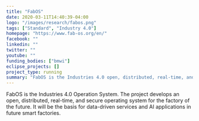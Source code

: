 ```yaml
---
title: "FabOS"
date: 2020-03-11T14:40:39-04:00
logo: "/images/research/fabos.png"
tags: ["Standard", "Industry 4.0"]
homepage: "https://www.fab-os.org/en/"
facebook: ""
linkedin: ""
twitter: ""
youtube: ""
funding_bodies: ["bmwi"]
eclipse_projects: []
project_type: running
summary: "FabOS is the Industries 4.0 open, distributed, real-time, and secure Operation System."
---
```

FabOS is the Industries 4.0 Operation System. The project develops an open, distributed, real-time, and secure operating system for the factory of the future. It will be the basis for data-driven services and AI applications in future smart factories.